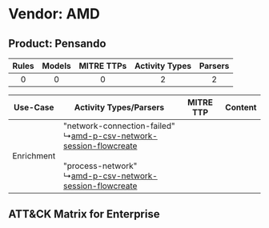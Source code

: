 Vendor: AMD
===========
Product: Pensando
-----------------
| Rules | Models | MITRE TTPs | Activity Types | Parsers |
|:-----:|:------:|:----------:|:--------------:|:-------:|
|   0   |   0    |     0      |       2        |    2    |

|  Use-Case  | Activity Types/Parsers    | MITRE TTP | Content    |
|:----------:| ---- | --------- | ---- |
| Enrichment |  "network-connection-failed"<br> ↳[amd-p-csv-network-session-flowcreate](Ps/pC_amdpcsvnetworksessionflowcreate.md)<br><br> "process-network"<br> ↳[amd-p-csv-network-session-flowcreate](Ps/pC_amdpcsvnetworksessionflowcreate.md)<br> |    | [](RM/r_m_amd_pensando_Enrichment.md) |

ATT&CK Matrix for Enterprise
----------------------------

